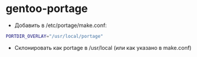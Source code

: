 # gentoo-portage
* Добавить в /etc/portage/make.conf:
```bash
PORTDIR_OVERLAY="/usr/local/portage"
```
* Склонировать как portage в /usr/local (или как указано в make.conf)
